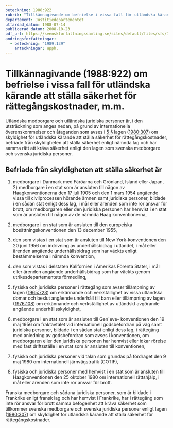 ```yaml
---
beteckning: 1988:922
rubrik: "Tillkännagivande om befrielse i vissa fall för utländska kärande att ställa säkerhet för rättegångskostnader, m.m."
departement: Justitiedepartementet
utfardad_datum: 1988-07-14
publicerad_datum: 2008-10-23
pdf_url: https://svenskforfattningssamling.se/sites/default/files/sfs/1988-07/SFS1988-922.pdf
andringsforfattningar:
  - beteckning: "1989:139"
    anteckningar: upph.
---
```


# Tillkännagivande (1988:922) om befrielse i vissa fall för utländska kärande att ställa säkerhet för rättegångskostnader, m.m.

Utländska medborgare och utländska juridiska personer är, i den utsträckning som anges nedan, på grund av internationella överenskommelser och åtaganden som avses i [5 §](#5) lagen ([1980:307](https://selex.se/eli/sfs/1980/307)) om skyldighet för utländska kärande att ställa säkerhet för rättegångskostnader, befriade från skyldigheten att ställa säkerhet enligt nämnda lag och har samma rätt att kräva säkerhet enligt den lagen som svenska medborgare och svenska juridiska personer.

## Befriade från skyldigheten att ställa säkerhet är

1) medborgare i Danmark med Färöarna och Grönland, Island eller Japan, 2) medborgare i en stat som är ansluten till någon av Haagkonventionerna den 17 juli 1905 och den 1 mars 1954 angående vissa till civilprocessen hörande ämnen samt juridiska personer, bildade i en sådan stat enligt dess lag, i mål eller ärenden som inte rör ansvar för brott, om medborgaren eller den juridiska personen har hemvist i en stat som är ansluten till någon av de nämnda Haag konventionerna,

3) medborgare i en stat som är ansluten till den europeiska bosättningskonventionen den 13 december 1955,

4) den som vistas i en stat som är ansluten till New York-konventionen den 20 juni 1956 om indrivning av underhållsbidrag i utlandet, i mål eller ärenden angående underhållsbidrag som har väckts enligt bestämmelserna i nämnda konvention,

5) den som vistas i delstaten Kalifornien i Amerikas Förenta Stater, i mål eller ärenden angående underhållsbidrag som har väckts genom utrikesdepartementets förmedling,

6) fysiska och juridiska personer i rättegång som avser tillämpning av lagen ([1965:723](https://selex.se/eli/sfs/1965/723)) om erkännande och verkställighet av vissa utländska domar och beslut angående underhåll till barn eller tillämpning av lagen ([1976:108](https://selex.se/eli/sfs/1976/108)) om erkännande och verkställighet av utländskt avgörande angående underhållsskyldighet,

7) medborgare i en stat som är ansluten till Gen`eve- konventionen den 19 maj 1956 om fraktavtalet vid internationell godsbefordran på väg samt juridiska personer, bildade i en sådan stat enligt dess lag, i rättegång med anledning av godsbefordran som avses i konventionen, om medborgaren eller den juridiska personen har hemvist eller idkar rörelse med fast driftsställe i en stat som är ansluten till konventionen,

8) fysiska och juridiska personer vid talan som grundas på fördraget den 9 maj 1980 om internationell järnvägstrafik (COTIF),

9) fysiska och juridiska personer med hemvist i en stat som är ansluten till Haagkonventionen den 25 oktober 1980 om internationell rättshjälp, i mål eller ärenden som inte rör ansvar för brott.

Franska medborgare och sådana juridiska personer, som är bildade i Frankrike enligt fransk lag och har hemvist i Frankrike, har i rättegång som inte rör ansvar för brott samma befogenhet att kräva säkerhet som tillkommer svenska medborgare och svenska juridiska personer enligt lagen ([1980:307](https://selex.se/eli/sfs/1980/307)) om skyldighet för utländska kärande att ställa säkerhet för rättegångskostnader.